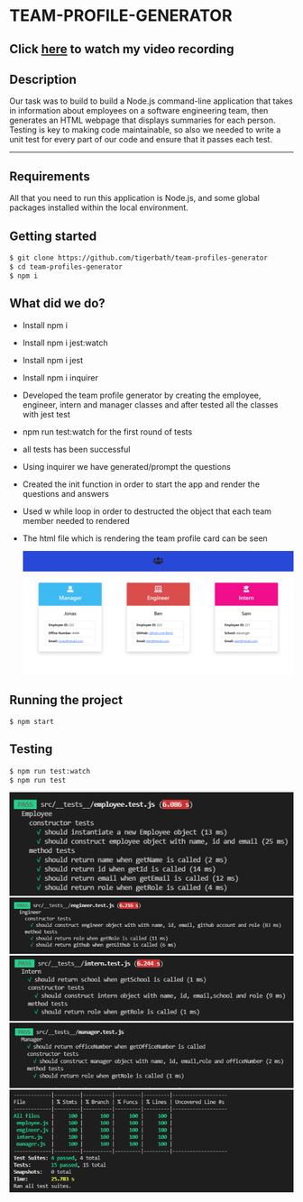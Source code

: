 # TEAM-PROFILE-GENERATOR

## Click [here](https://tinyurl.com/yddauu6x) to watch my video recording

## Description

Our task was to build to build a Node.js command-line application that takes in information about employees on a software engineering team, then generates an HTML webpage that displays summaries for each person. Testing is key to making code maintainable, so also we needed to write a unit test for every part of our code and ensure that it passes each test.

---

## Requirements

All that you need to run this application is Node.js, and some global packages installed within the local environment.

## Getting started

    $ git clone https://github.com/tigerbath/team-profiles-generator
    $ cd team-profiles-generator
    $ npm i

## What did we do?

- Install npm i
- Install npm i jest:watch
- Install npm i jest
- Install npm i inquirer
- Developed the team profile generator by creating the employee, engineer, intern and manager classes and after tested all the classes with jest test
- npm run test:watch for the first round of tests
- all tests has been successful
- Using inquirer we have generated/prompt the questions
- Created the init function in order to start the app and render the questions and answers
- Used w while loop in order to destructed the object that each team member needed to rendered
- The html file which is rendering the team profile card can be seen

  ![screenshot1](./src/images/cards.png)

## Running the project

    $ npm start

## Testing

    $ npm run test:watch
    $ npm run test

![screenshot1](./src/images/employee.test.jpg)
![screenshot2](./src/images/engineer.test.jpg)
![screenshot3](./src/images/intern.test.jpg)
![screenshot4](./src/images/manager.test.jpg)
![screenshot5](./src/images/test1.jpg)

